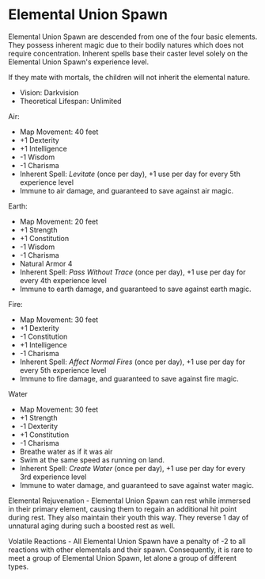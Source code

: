 # Elemental Union Spawn

Elemental Union Spawn are descended from one of the four basic elements. They possess inherent magic due to their bodily natures which does not require concentration. Inherent spells base their caster level solely on the Elemental Union Spawn's experience level.

If they mate with mortals, the children will not inherit the elemental nature.

- Vision: Darkvision
- Theoretical Lifespan: Unlimited

Air:

- Map Movement: 40 feet
- +1 Dexterity
- +1 Intelligence
- -1 Wisdom
- -1 Charisma
- Inherent Spell: *Levitate* (once per day), +1 use per day for every 5th experience level
- Immune to air damage, and guaranteed to save against air magic.

Earth:

- Map Movement: 20 feet
- +1 Strength
- +1 Constitution
- -1 Wisdom
- -1 Charisma
- Natural Armor 4
- Inherent Spell: *Pass Without Trace* (once per day), +1 use per day for every 4th experience level
- Immune to earth damage, and guaranteed to save against earth magic.

Fire:

- Map Movement: 30 feet
- +1 Dexterity
- -1 Constitution
- +1 Intelligence
- -1 Charisma
- Inherent Spell: *Affect Normal Fires* (once per day), +1 use per day for every 5th experience level
- Immune to fire damage, and guaranteed to save against fire magic.

Water

- Map Movement: 30 feet
- +1 Strength
- -1 Dexterity
- +1 Constitution
- -1 Charisma
- Breathe water as if it was air
- Swim at the same speed as running on land.
- Inherent Spell: *Create Water* (once per day), +1 use per day for every 3rd experience level
- Immune to water damage, and guaranteed to save against water magic.

Elemental Rejuvenation - Elemental Union Spawn can rest while immersed in their primary element, causing them to regain an additional hit point during rest. They also maintain their youth this way. They reverse 1 day of unnatural aging during such a boosted rest as well.

Volatile Reactions - All Elemental Union Spawn have a penalty of -2 to all reactions with other elementals and their spawn. Consequently, it is rare to meet a group of Elemental Union Spawn, let alone a group of different types.

